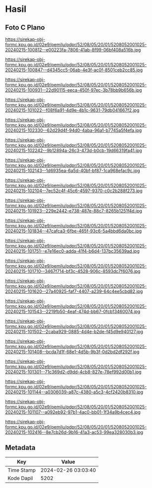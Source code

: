 # Hasil

## Foto C Plano

https://sirekap-obj-formc.kpu.go.id/02e9/pemilu/pdpr/52/08/05/20/01/5208052001025-20240215-100812--e00223fa-7806-41ab-8f99-06bf408a516b.jpg

https://sirekap-obj-formc.kpu.go.id/02e9/pemilu/pdpr/52/08/05/20/01/5208052001025-20240215-100847--d4345cc5-06ab-4e3f-ac0f-8501ceb2cc85.jpg

https://sirekap-obj-formc.kpu.go.id/02e9/pemilu/pdpr/52/08/05/20/01/5208052001025-20240215-100931--22d90115-eeca-450f-97ec-3b78bb9b656b.jpg

https://sirekap-obj-formc.kpu.go.id/02e9/pemilu/pdpr/52/08/05/20/01/5208052001025-20240215-101022--f08f6a91-4d9e-4b1c-9631-79db041667f2.jpg

https://sirekap-obj-formc.kpu.go.id/02e9/pemilu/pdpr/52/08/05/20/01/5208052001025-20240215-102330--62d29d4f-94d0-4aba-96a1-b7745a5f4efa.jpg

https://sirekap-obj-formc.kpu.go.id/02e9/pemilu/pdpr/52/08/05/20/01/5208052001025-20240215-102242--9b12894a-26c3-473d-b0cb-19d66319fa41.jpg

https://sirekap-obj-formc.kpu.go.id/02e9/pemilu/pdpr/52/08/05/20/01/5208052001025-20240215-102143--1d6935ea-6a5d-40bf-bf87-1ca968efac9c.jpg

https://sirekap-obj-formc.kpu.go.id/02e9/pemilu/pdpr/52/08/05/20/01/5208052001025-20240215-102104--7ec52c4f-45c6-4597-9370-c0c2b288f273.jpg

https://sirekap-obj-formc.kpu.go.id/02e9/pemilu/pdpr/52/08/05/20/01/5208052001025-20240215-101923--229e2442-e738-487e-88c7-8265b1251f4d.jpg

https://sirekap-obj-formc.kpu.go.id/02e9/pemilu/pdpr/52/08/05/20/01/5208052001025-20240215-101834--47cafca3-6fbe-465f-93c6-5a4bbd6da0bc.jpg

https://sirekap-obj-formc.kpu.go.id/02e9/pemilu/pdpr/52/08/05/20/01/5208052001025-20240215-101751--e7e16ec0-adda-41f4-b6d4-137bc35639ad.jpg

https://sirekap-obj-formc.kpu.go.id/02e9/pemilu/pdpr/52/08/05/20/01/5208052001025-20240215-101710--3467f714-bf3c-4528-906c-8593dc7f6076.jpg

https://sirekap-obj-formc.kpu.go.id/02e9/pemilu/pdpr/52/08/05/20/01/5208052001025-20240215-101620--27a40925-faf7-4407-a239-64c4ee5cbd82.jpg

https://sirekap-obj-formc.kpu.go.id/02e9/pemilu/pdpr/52/08/05/20/01/5208052001025-20240215-101543--2219fb50-4eaf-474d-bb67-0fcb13460074.jpg

https://sirekap-obj-formc.kpu.go.id/02e9/pemilu/pdpr/52/08/05/20/01/5208052001025-20240215-101502--2caba929-0885-4d4e-b2de-f45d9e940127.jpg

https://sirekap-obj-formc.kpu.go.id/02e9/pemilu/pdpr/52/08/05/20/01/5208052001025-20240215-101408--bcda7d1f-68e1-4d5b-9b3f-0d2bd2df292f.jpg

https://sirekap-obj-formc.kpu.go.id/02e9/pemilu/pdpr/52/08/05/20/01/5208052001025-20240215-101301--71c369d2-d9dd-4cb8-827e-78ef992d00b1.jpg

https://sirekap-obj-formc.kpu.go.id/02e9/pemilu/pdpr/52/08/05/20/01/5208052001025-20240215-101144--a0306039-a87c-4380-a5c3-4cf2420b8310.jpg

https://sirekap-obj-formc.kpu.go.id/02e9/pemilu/pdpr/52/08/05/20/01/5208052001025-20240215-101107--a092eb92-97b1-4ac0-bb01-1f34a9b4cec4.jpg

https://sirekap-obj-formc.kpu.go.id/02e9/pemilu/pdpr/52/08/05/20/01/5208052001025-20240215-102416--8e7cb26d-9b16-41a3-ac53-99ea328030b3.jpg


## Metadata

| Key        | Value               |
| ---------- | ------------------- |
| Time Stamp | 2024-02-26 03:03:40 |
| Kode Dapil | 5202                |



